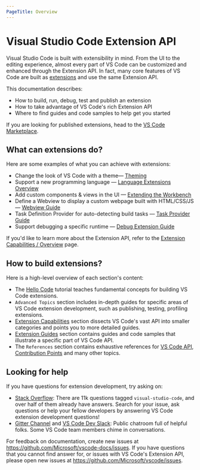 ```yaml
---
PageTitle: Overview
---
```


# Visual Studio Code Extension API

Visual Studio Code is built with extensibility in mind. From the UI to the editing experience, almost every part of VS Code can be customized and enhanced through the Extension API. In fact, many core features of VS Code are built as [extensions](https://github.com/Microsoft/vscode/tree/master/extensions) and use the same Extension API.

This documentation describes:

- How to build, run, debug, test and publish an extension
- How to take advantage of VS Code's rich Extension API
- Where to find guides and code samples to help get you started

If you are looking for published extensions, head to the [VS Code Marketplace](https://marketplace.visualstudio.com/).

## What can extensions do?

Here are some examples of what you can achieve with extensions:

- Change the look of VS Code with a theme— [Theming](/api/extension-capabilities/theming)
- Support a new programming language — [Language Extensions Overview](/api/language-extensions/overview)
- Add custom components & views in the UI — [Extending the Workbench](/api/extension-capabilities/extending-workbench)
- Define a Webview to display a custom webpage built with HTML/CSS/JS — [Webview Guide](/api/extension-guides/webview)
- Task Definition Provider for auto-detecting build tasks — [Task Provider Guide](/api/extension-guides/task-provider)
- Support debugging a specific runtime — [Debug Extension Guide](/api/extension-capabilities/debugger)

If you'd like to learn more about the Extension API, refer to the [Extension Capabilities / Overview](/api/extension-capabilities/overview) page.

## How to build extensions?

Here is a high-level overview of each section's content:

- The [Hello Code](/api/get-started/your-first-extension) tutorial teaches fundamental concepts for building VS Code extensions.
- `Advanced Topics` section includes in-depth guides for specific areas of VS Code extension development, such as publishing, testing, profiling extensions.
- [Extension Capabilities](/api/extension-capabilities/overview) section dissects VS Code's vast API into smaller categories and points you to more detailed guides.
- [Extension Guides](/api/extension-guides/overview) section contains guides and code samples that illustrate a specific part of VS Code API.
- The `References` section contains exhaustive references for [VS Code API](/api/references/vscode-api), [Contribution Points](/api/references/contribution-points) and many other topics.

## Looking for help

If you have questions for extension development, try asking on:

- [Stack Overflow](https://stackoverflow.com/questions/tagged/visual-studio-code): There are 11k questions tagged `visual-studio-code`, and over half of them already have answers. Search for your issue, ask questions or help your fellow developers by answering VS Code extension development questions!
- [Gitter Channel](https://gitter.im/Microsoft/vscode) and [VS Code Dev Slack](https://join.slack.com/t/vscode-dev-community/shared_invite/enQtMjIxOTgxNDE3NzM0LWU5M2ZiZDU1YjBlMzdlZjA2YjBjYzRhYTM5NTgzMTAxMjdiNWU0ZmQzYWI3MWU5N2Q1YjBiYmQ4MzY0NDE1MzY): Public chatroom full of helpful folks. Some VS Code team members chime in conversations.

For feedback on documentation, create new issues at https://github.com/Microsoft/vscode-docs/issues. If you have questions that you cannot find answer for, or issues with VS Code's Extension API, please open new issues at https://github.com/Microsoft/vscode/issues.